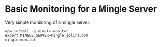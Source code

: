Basic Monitoring for a Mingle Server
==============================================

Very simple monitoring of a mingle server.

```
npm install -g mingle-monitor
export MINGLE_SERVER=mingle.jolira.com
mingle-monitor
```
